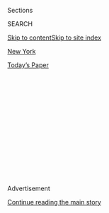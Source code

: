 <div id="app">

<div>

<div>

<div>

<div class="NYTAppHideMasthead css-1q2w90k e1suatyy0">

<div class="section css-ui9rw0 e1suatyy2">

<div class="css-eph4ug er09x8g0">

<div class="css-6n7j50">

</div>

<span class="css-1dv1kvn">Sections</span>

<div class="css-10488qs">

<span class="css-1dv1kvn">SEARCH</span>

</div>

[Skip to content](#site-content)[Skip to site index](#site-index)

</div>

<div id="masthead-section-label" class="css-1wr3we4 eaxe0e00">

[New
York](https://www.nytimes.com/section/nyregion)

</div>

<div class="css-10698na e1huz5gh0">

</div>

</div>

<div id="masthead-bar-one" class="section hasLinks css-15hmgas e1csuq9d3">

<div class="css-uqyvli e1csuq9d0">

</div>

<div class="css-1uqjmks e1csuq9d1">

</div>

<div class="css-9e9ivx">

[](https://myaccount.nytimes.com/auth/login?response_type=cookie&client_id=vi)

</div>

<div class="css-1bvtpon e1csuq9d2">

[Today’s
Paper](https://www.nytimes.com/section/todayspaper)

</div>

</div>

</div>

</div>

<div data-aria-hidden="false">

<div id="site-content" data-role="main">

<div>

<div class="css-1aor85t" style="opacity:0.000000001;z-index:-1;visibility:hidden">

<div class="css-1hqnpie">

<div class="css-epjblv">

<span class="css-17xtcya">[New
York](/section/nyregion)</span><span class="css-x15j1o">|</span><span class="css-fwqvlz">Homeland
Security Dept. Admits Making False Statements in Fight With
N.Y.</span>

</div>

<div class="css-k008qs">

<div class="css-1iwv8en">

<span class="css-18z7m18"></span>

<div>

</div>

</div>

<span class="css-1n6z4y">https://nyti.ms/32M12I0</span>

<div class="css-1705lsu">

<div class="css-4xjgmj">

<div class="css-4skfbu" data-role="toolbar" data-aria-label="Social Media Share buttons, Save button, and Comments Panel with current comment count" data-testid="share-tools">

  - 
  - 
  - 
  - 
    
    <div class="css-6n7j50">
    
    </div>

  - 

</div>

</div>

</div>

</div>

</div>

</div>

<div id="NYT_TOP_BANNER_REGION" class="css-13pd83m">

</div>

<div id="top-wrapper" class="css-1sy8kpn">

<div id="top-slug" class="css-l9onyx">

Advertisement

</div>

[Continue reading the main
story](#after-top)

<div class="ad top-wrapper" style="text-align:center;height:100%;display:block;min-height:250px">

<div id="top" class="place-ad" data-position="top" data-size-key="top">

</div>

</div>

<div id="after-top">

</div>

</div>

<div>

<div id="sponsor-wrapper" class="css-1hyfx7x">

<div id="sponsor-slug" class="css-19vbshk">

Supported by

</div>

[Continue reading the main
story](#after-sponsor)

<div id="sponsor" class="ad sponsor-wrapper" style="text-align:center;height:100%;display:block">

</div>

<div id="after-sponsor">

</div>

</div>

<div class="css-186x18t">

</div>

<div class="css-1vkm6nb ehdk2mb0">

# Homeland Security Dept. Admits Making False Statements in Fight With N.Y.

</div>

The surprise admission came as the Trump administration unexpectedly
reversed its decision to bar New Yorkers from programs that allow
travelers to speed through airports.

<div class="css-79elbk" data-testid="photoviewer-wrapper">

<div class="css-z3e15g" data-testid="photoviewer-wrapper-hidden">

</div>

<div class="css-1a48zt4 ehw59r15" data-testid="photoviewer-children">

![<span class="css-16f3y1r e13ogyst0" data-aria-hidden="true">Travelers
who have enrolled in the Global Entry program provide information to the
authorities ahead of time and can then use kiosks at international
airports.</span><span class="css-cnj6d5 e1z0qqy90" itemprop="copyrightHolder"><span class="css-1ly73wi e1tej78p0">Credit...</span><span><span>Paul
J. Richards/Agence France-Presse — Getty
Images</span></span></span>](https://static01.nyt.com/images/2020/07/23/nyregion/23trustedtraveler/merlin_168483513_862c35bc-b6bd-4ccd-9e96-877ebed58ea0-articleLarge.jpg?quality=75&auto=webp&disable=upscale)

</div>

</div>

<div class="css-18e8msd">

<div class="css-vp77d3 epjyd6m0">

<div class="css-1baulvz">

By <span class="css-1baulvz" itemprop="name">Ed Shanahan</span> and
[<span class="css-1baulvz last-byline" itemprop="name">Zolan
Kanno-Youngs</span>](https://www.nytimes.com/by/zolan-kanno-youngs)

</div>

</div>

  - 
    
    <div class="css-ld3wwf e16638kd2">
    
    July 23,
    2020
    
    </div>

  - 
    
    <div class="css-4xjgmj">
    
    <div class="css-d8bdto" data-role="toolbar" data-aria-label="Social Media Share buttons, Save button, and Comments Panel with current comment count" data-testid="share-tools">
    
      - 
      - 
      - 
      - 
        
        <div class="css-6n7j50">
        
        </div>
    
      - 
    
    </div>
    
    </div>

</div>

</div>

<div class="section meteredContent css-1r7ky0e" name="articleBody" itemprop="articleBody">

<div class="css-1fanzo5 StoryBodyCompanionColumn">

<div class="css-53u6y8">

Homeland Security officials made false statements in a bid to justify
expelling New York residents from programs that let United States
travelers speed through borders and airport lines, federal lawyers
admitted on Thursday.

The unusual admission, contained in a court filing, said the
inaccuracies “undermine a central argument” in the Trump
administration’s case for barring New Yorkers from the programs after
the state passed a law enabling undocumented immigrants to get driver’s
licenses.

The filing was a surprising retreat by the administration in its
continuing battle with Democratic-led states and cities over immigration
policy.

Federal officials had previously insisted that New York was an outlier
in the restrictions it placed on the access the immigration authorities
have to State Department of Motor Vehicles records.

</div>

</div>

<div class="css-1fanzo5 StoryBodyCompanionColumn">

<div class="css-53u6y8">

For that reason, they argued, New York was endangering national security
and could not be trusted to participate in Global Entry and related
programs.

But in their filing on Thursday, the government lawyers acknowledged
that several other states, Washington, D.C., and some U.S. territories
also limited access to motor vehicle information and had not been
subject to similar clampdowns.

Against that backdrop, the filing said, “The acting secretary of
homeland security has decided to restore New York residents’ access to”
what is officially known as the Trusted Traveler Program “effective
immediately.”

The court filing on Thursday came in response to lawsuits filed by New
York State and the New York Civil Liberties Union over the decision to
kick New Yorkers out of the programs.

“Defendants deeply regret the foregoing inaccurate or misleading
statements and apologize to the court and plaintiffs for the need to
make these corrections at this late stage in the litigation,” said
Audrey Strauss, the acting United States attorney in Manhattan.

</div>

</div>

<div class="css-1fanzo5 StoryBodyCompanionColumn">

<div class="css-53u6y8">

A spokesman for the United States attorney’s office declined further
comment.

In their own filing, Justice Department lawyers for the Homeland
Security Department echoed Ms. Strauss's letter nearly word for word,
asking the court to “accept this notice to correct the record, and
permit defendants to withdraw the aforementioned arguments.”

Letitia James, New York’s attorney general, welcomed the department’s
decision to reverse course, saying the state’s lawsuit had been focused
on “stopping the president’s irrational, arbitrary and retaliatory
rule.”

Christopher Dunn, the civil liberties union’s legal director, described
the document filed by Ms. Strauss’s office as “extraordinary.” He said
it proved “what we have said from the beginning: The Trump
administration suspended Global Entry in New York in retaliation for the
state’s decision to grant drivers’ licenses regardless of citizenship.”

The filing was the first tangible explanation for the timing of the
Department of Homeland Security’s unexpected announcement on Thursday
that it was allowing New Yorkers back into what is officially known as
the Trusted Traveler Program.

The reversal came nearly six months after [the department prohibited
state residents from Global Entry and other
programs](https://www.nytimes.com/2020/02/06/us/politics/dhs-new-york-global-entry.html)
because of the state’s so-called Green Light
law.<span class="css-8l6xbc evw5hdy0"> </span>

Unlike its counterparts in other states, New York’s law — which took
effect in December and has [been a contentious
subject](https://www.nytimes.com/2019/11/14/nyregion/immigrants-drivers-license.html)
in and outside the state — restricted the immigration authorities’
access to state motor vehicle records without a court order.

The suspension of New Yorkers from the travel programs came as Mr. Trump
renewed his battle against cities and states that have embraced
so-called sanctuary laws.

</div>

</div>

<div class="css-1fanzo5 StoryBodyCompanionColumn">

<div class="css-53u6y8">

On Feb. 4, Mr. Trump criticized New York in his State of the Union
address for not letting the police detain undocumented immigrants until
federal agents could pick them up for deportation proceedings, and he
[blamed the city’s sanctuary
policies](https://www.nytimes.com/2020/02/05/us/politics/state-of-union-transcript.html)
for the [rape and murder of a 92-year-old Queens
woman](https://www.nytimes.com/2020/01/14/nyregion/92-year-old-woman-queens-murder.html)
by an undocumented immigrant who was accused in the crimes.

The next day, Chad F. Wolf, the acting homeland security secretary and a
favorite of Mr. Trump’s for his hard-line stance on enforcement
matters,[said on Fox
News](https://www.foxnews.com/politics/dhs-global-entry-trusted-traveler-new-york-ice-sanctuary-law)
that New Yorkers would be barred from the travel programs because of the
sanctuary policies.

At the time, Gov. Andrew M. Cuomo condemned the move, which had the
potential to slow the travel routines of at least 175,000 New Yorkers,
as “[a form of
extortion](https://www.nytimes.com/2020/02/06/nyregion/green-light-law-global-entry.html).”

The dispute escalated over the course of a week, until Mr. Cuomo met
with President Trump at the White House in February [in hopes of working
out a
compromise](https://www.nytimes.com/2020/02/12/nyregion/global-entry-cuomo-trump.html).

The agreement that was eventually reached, which was enacted in a state
budget bill in April, gives the federal authorities access to the motor
vehicle records of those who apply for trusted-traveler status and for
cars being shipped in and out of the country.

Mr. Cuomo said in a statement on Thursday that it was the compromise he
helped work out that paved the way for New Yorkers to be allowed back
into the travel programs.

“I am glad that this issue has finally been resolved for all New
Yorkers,” the governor said in a statement.

</div>

</div>

<div class="css-1fanzo5 StoryBodyCompanionColumn">

<div class="css-53u6y8">

In his own statement, Mr. Wolf said that “we appreciate the information
sharing” that enabled the department “to move forward and begin once
again processing New York residents” in [Trusted Traveler
Programs](https://ttp.cbp.dhs.gov/).

Neither man mentioned the court filing and the admissions it contained,
but Mr. Wolf did take a swipe at New York, saying the state “continues
to maintain provisions that undermine the security of the American
people and purport to criminalize information sharing between law
enforcement entities.”

On Friday, Mr. Cuomo fired back, criticizing Mr. Wolf and other
officials sharply for imposing the restrictions in the first place and
for not telling the truth in trying to justify them.

Excluding New York from the travel programs, the governor said, had
harmed the state’s economy by slowing the flow of goods and people at
border crossings and might have caused the coronavirus to spread at
airports among passengers forced to wait at crowded entry points.

“It was all politics all the time,” said Mr. Cuomo, who called on
Attorney General William P. Barr and congressional Democrats to
investigate the matter and threatened to sue the federal government over
it. “It was all exploitation all the time. And they hurt this state
because of it.”

For Judge Jesse M. Furman of Federal District Court in Manhattan, who is
overseeing the case, the litigation is not the first case before him to
involve Trump administration officials’ making false statements.

Last year, in a ruling the Supreme Court ultimately upheld, he blocked
the Commerce Department from adding a question on American citizenship
to this year’s census.

</div>

</div>

<div class="css-1fanzo5 StoryBodyCompanionColumn">

<div class="css-53u6y8">

In [a lengthy and stinging
opinion](https://www.brennancenter.org/sites/default/files/legal-work/2019-01-15-574-Findings%20Of%20Fact.pdf),
Judge Furman criticized Wilbur L. Ross Jr., the commerce secretary, and
Mr. Ross’s aides for giving false or misleading statements under oath as
they struggled to explain their rationale for adding the question.

Mr. Ross, Judge Furman wrote, had also broken “a veritable smorgasbord”
of federal rules in ordering that the citizenship question be added
while also cherry-picking facts to support his views, ignoring or
twisting contrary evidence and hiding deliberations from Census Bureau
experts.

For many New Yorkers, the practical impact of being allowed to
participate in the travel programs again will be minimal for now.

Many countries are not allowing American travelers in amid the pandemic
and a surge in cases in many parts of the United States.

In addition, Customs and Border Protection, the agency that oversees the
programs, said on Monday that the enrollment centers where applicants
are interviewed would be closed until at least Sept. 8.

Benjamin Weiser and Michael Gold contributed reporting.

</div>

</div>

</div>

<div>

</div>

<div>

</div>

<div>

</div>

<div>

<div id="bottom-wrapper" class="css-1ede5it">

<div id="bottom-slug" class="css-l9onyx">

Advertisement

</div>

[Continue reading the main
story](#after-bottom)

<div id="bottom" class="ad bottom-wrapper" style="text-align:center;height:100%;display:block;min-height:90px">

</div>

<div id="after-bottom">

</div>

</div>

</div>

</div>

</div>

## Site Index

<div>

</div>

## Site Information Navigation

  - [© <span>2020</span> <span>The New York Times
    Company</span>](https://help.nytimes.com/hc/en-us/articles/115014792127-Copyright-notice)

<!-- end list -->

  - [NYTCo](https://www.nytco.com/)
  - [Contact
    Us](https://help.nytimes.com/hc/en-us/articles/115015385887-Contact-Us)
  - [Work with us](https://www.nytco.com/careers/)
  - [Advertise](https://nytmediakit.com/)
  - [T Brand Studio](http://www.tbrandstudio.com/)
  - [Your Ad
    Choices](https://www.nytimes.com/privacy/cookie-policy#how-do-i-manage-trackers)
  - [Privacy](https://www.nytimes.com/privacy)
  - [Terms of
    Service](https://help.nytimes.com/hc/en-us/articles/115014893428-Terms-of-service)
  - [Terms of
    Sale](https://help.nytimes.com/hc/en-us/articles/115014893968-Terms-of-sale)
  - [Site
    Map](https://spiderbites.nytimes.com)
  - [Help](https://help.nytimes.com/hc/en-us)
  - [Subscriptions](https://www.nytimes.com/subscription?campaignId=37WXW)

</div>

</div>

</div>

</div>
